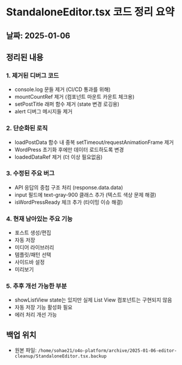 # StandaloneEditor.tsx 코드 정리 요약

## 날짜: 2025-01-06

## 정리된 내용

### 1. 제거된 디버그 코드
- console.log 문들 제거 (CI/CD 통과를 위해)
- mountCountRef 제거 (컴포넌트 마운트 카운트 체크용)
- setPostTitle 래퍼 함수 제거 (state 변경 로깅용)
- alert 디버그 메시지들 제거

### 2. 단순화된 로직
- loadPostData 함수 내 중복 setTimeout/requestAnimationFrame 제거
- WordPress 초기화 후에만 데이터 로드하도록 변경
- loadedDataRef 제거 (더 이상 필요없음)

### 3. 수정된 주요 버그
- API 응답의 중첩 구조 처리 (response.data.data)
- input 필드에 text-gray-900 클래스 추가 (텍스트 색상 문제 해결)
- isWordPressReady 체크 추가 (타이밍 이슈 해결)

### 4. 현재 남아있는 주요 기능
- 포스트 생성/편집
- 자동 저장
- 미디어 라이브러리
- 템플릿/패턴 선택
- 사이드바 설정
- 미리보기

### 5. 추후 개선 가능한 부분
- showListView state는 있지만 실제 List View 컴포넌트는 구현되지 않음
- 자동 저장 기능 활성화 필요
- 에러 처리 개선 가능

## 백업 위치
- 원본 파일: `/home/sohae21/o4o-platform/archive/2025-01-06-editor-cleanup/StandaloneEditor.tsx.backup`